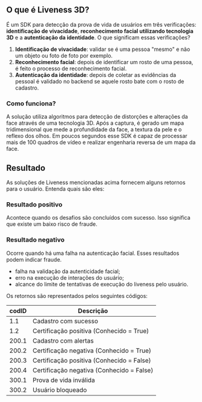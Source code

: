 ## O que é Liveness 3D?

É um SDK para detecção da prova de vida de usuários em três verificações: **identificação de vivacidade**, **reconhecimento facial utilizando tecnologia 3D** e a **autenticação da identidade**.
O que significam essas verificações?

1. **Identificação de vivacidade**: validar se é uma pessoa "mesmo" e não um objeto ou foto de foto por exemplo.
2. **Reconhecimento facial**: depois de identificar um rosto de uma pessoa, é feito o processo de reconhecimento facial.
3. **Autenticação da identidade**: depois de coletar as evidências da pessoal é validado no backend se aquele rosto bate com o rosto de cadastro.

### Como funciona?

A solução utiliza algoritmos para detecção de distorções e alterações da face através de uma tecnologia 3D.
Após a captura, é gerado um mapa tridimensional que mede a profundidade da face, a textura da pele e o reflexo dos olhos. Em poucos segundos esse SDK é capaz de processar mais de 100 quadros de vídeo e realizar engenharia reversa de um mapa da face.

## Resultado

As soluções de Liveness mencionadas acima fornecem alguns retornos para o usuário. Entenda quais são eles:

### Resultado positivo

Acontece quando os desafios são concluídos com sucesso. Isso significa que existe um baixo risco de fraude.

### Resultado negativo

Ocorre quando há uma falha na autenticação facial. Esses resultados podem indicar fraude.

- falha na validação da autenticidade facial;
- erro na execução de interações do usuário;
- alcance do limite de tentativas de execução do liveness pelo usuário.

Os retornos são representados pelos seguintes códigos:

| codID | Descrição                                 |
| ----- | ----------------------------------------- |
| 1.1   | Cadastro com sucesso                      |
| 1.2   | Certificação positiva (Conhecido = True)  |
| 200.1 | Cadastro com alertas                      |
| 200.2 | Certificação negativa (Conhecido = True)  |
| 200.3 | Certificação positiva (Conhecido = False) |
| 200.4 | Certificação negativa (Conhecido = False) |
| 300.1 | Prova de vida inválida                    |
| 300.2 | Usuário bloqueado                         |

